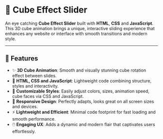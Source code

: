 # 🧊 Cube Effect Slider

An eye catching **Cube Effect Slider** built with **HTML**, **CSS** and **JavaScript**. This 3D cube animation brings a unique, interactive sliding experience that enhances any website or interface with smooth transitions and modern style.

---

## 🚀 Features

- ✨ **3D Cube Animation**: Smooth and visually stunning cube rotation effect between slides.  
- 🧩 **HTML, CSS and JavaScript**: Lightweight code combining structure, styles and interactivity.  
- 🎨 **Customizable Styles**: Easily adjust colors, sizes, animation speed, cube faces via CSS and JavaScript.  
- 📱 **Responsive Design**: Perfectly adapts, looks great on all screen sizes and devices.  
- ⚡ **Lightweight and Efficient**: Minimal code footprint for fast loading and smooth performance.  
- 🖱️ **Engaging UX**: Adds a dynamic and modern flair that captivates users effortlessly.  
